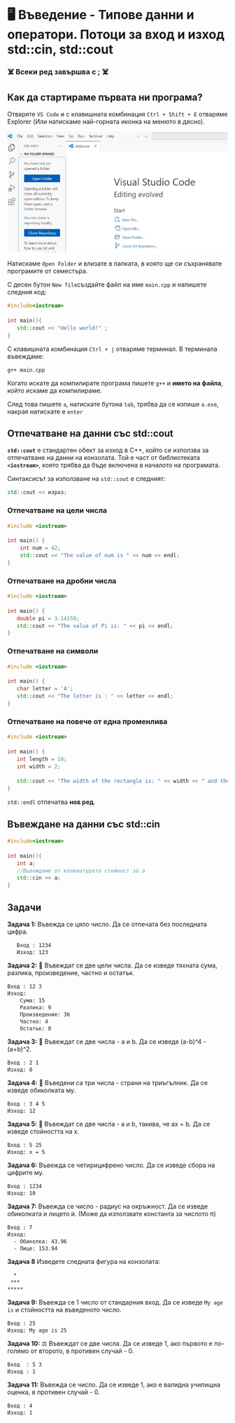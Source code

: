 # 🖥️ Въведение - Типове данни и оператори. Потоци за вход и изход std::cin, std::cout




### ☠️ **Всеки ред завършва с ;** ☠️

## Как да стартираме първата ни програма?
Отваряте `VS Code` и с клавишната комбинация `Ctrl + Shift + E` отваряме Explorer (Или натискаме най-горната иконка на менюто в дясно).

![folder](img/VS_Code_open_folder.jpg)

Натискаме `Open Folder` и влизате в папката, в която ще си съхранявате програмите от семестъра.

С десен бутон `New file`създайте файл на име `main.cpp` и напишете следния код:

```cpp
#include<iostream>

int main(){
   std::cout << "Hello world!" ;
}
```

С клавишната комбинация `Ctrl + j` отваряме терминал. В терминала въвеждаме:
```
g++ main.cpp
```

Когато искате да компилирате програма пишете `g++` и **името на файла**, който искаме да компилираме.

След това пишете `a`, натискате бутона `tab`, трябва да се изпише `a.exe`, накрая натискате e `enter`

## Отпечатване на данни със std::cout

**`std::cout`** е стандартен обект за изход в C++, който се използва за отпечатване на данни на конзолата. Той е част от библиотеката **`<iostream>`**, която трябва да бъде включена в началото на програмата.

Синтаксисът за използване на `std::cout` е следният:

```cpp
std::cout << израз;
```

### Отпечатване на цели числа
```cpp
#include <iostream>

int main() {
    int num = 42;
    std::cout << "The value of num is " << num << endl;
}
```

### Отпечатване на дробни числа
```cpp
#include <iostream>

int main() {
   double pi = 3.14159;
   std::cout << "The value of Pi is: " << pi << endl;
}

```

### Oтпечатване на символи

```cpp
#include <iostream>

int main() {
   char letter = 'A';
   std::cout << "The letter is : " << letter << endl;
}

```

### Отпечатване на повече от една променлива

```cpp
#include <iostream>

int main() {
   int length = 10;
   int width = 2;

   std::cout << "The width of the rectangle is: " << width << " and the length is " << length << std:: endl;
}

```

`std::endl` отпечатва **нов ред**. 

 
## Въвеждане на данни със std::cin
```cpp
#include<iostream>

int main(){
   int a;
   //Въвеждаме от клавиатурата стойност за а
   std::cin >> a;
}
```
## Задачи 
**Задача 1:** Въвежда се цяло число. Да се отпечата без последната цифра.  
``` 
   Вход : 1234  
   Изход: 123
```

**Задача  2:** 🔢 Въвеждат се две цели числа. Да се изведе тяхната сума, разлика, произведение, частно и остатък.
```  
Вход : 12 3  
Изход:  
    Сума: 15  
    Разлика: 9  
    Произведение: 36  
    Частно: 4  
    Остатък: 0

```

**Задача 3:** 🔧 Въвеждат се две числа - a и b. Да се изведе (a-b)^4 - (a+b)^2.
```  
Вход : 2 1  
Изход: 0
```` 

**Задача 4:** 📐 Въведени са три числа - страни на триъгълник. Да се изведе обиколката му.
```
Вход : 3 4 5  
Изход: 12
```

**Задача 5:** 🧮 Въвеждат се две числа - a и b, такива, че ах = b. Да се изведе стойността на х.
``` 
Вход : 5 25  
Изход: x = 5
```

**Задача 6:** Въвежда се четирицифрено число. Да се изведе сбора на цифрите му.
```
Вход : 1234  
Изход: 10
```


**Задача 7:** Въвежда се число - радиус на окръжност. Да се изведе обиколката и лицето ѝ. (Може да използвате константа за числото π)
 ``` 
Вход : 7  
Изход:  
   - Обиколка: 43.96  
   - Лице: 153.94
```


**Задача 8** Изведете следната фигура на конзолата:
```
  *
 ***
*****
```


**Задача 9:** Въвежда се 1 число от стандарния вход. Да се изведе `My age is`  и стойността на въведеното число.
 ```
Вход : 25  
Изход: My age is 25
```


**Задача 10:** ⚖️ Въвеждат се две числа. Да се изведе 1, ако първото е по-голямо от второто, в противен случай - 0.
```  
Вход  : 5 3  
Изход : 1
 ``` 


**Задача 11:** Въвежда се число. Да се изведе 1, ако е валидна училищна оценка, в противен случай - 0.
``` 
Вход : 4  
Изход: 1
```

